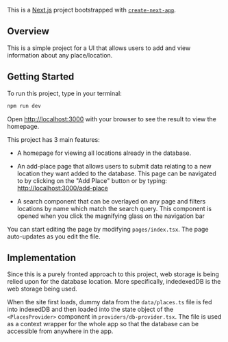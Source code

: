 This is a [Next.js](https://nextjs.org/) project bootstrapped with [`create-next-app`](https://github.com/vercel/next.js/tree/canary/packages/create-next-app).

## Overview

This is a simple project for a UI that allows users to add and view information about any place/location.

## Getting Started

To run this project, type in your terminal:

```bash
npm run dev
```

Open [http://localhost:3000](http://localhost:3000) with your browser to see the result to view the homepage.

This project has 3 main features:

- A homepage for viewing all locations already in the database.

- An add-place page that allows users to submit data relating to a new location they want added to the database. This page can be navigated to by clicking on the "Add Place" button or by typing: [http://localhost:3000/add-place](http://localhost:3000/add-place)

- A search component that can be overlayed on any page and filters locations by name which match the search query. This component is opened when you click the magnifying glass on the navigation bar

You can start editing the page by modifying `pages/index.tsx`. The page auto-updates as you edit the file.

## Implementation

Since this is a purely fronted approach to this project, web storage is being relied upon for the database location. More specifically, indedexedDB is the web storage being used.

When the site first loads, dummy data from the `data/places.ts` file is fed into indexedDB and then loaded into the state object of the `<PlacesProvider>` component in `providers/db-provider.tsx`. The file is used as a context wrapper for the whole app so that the database can be accessible from anywhere in the app.
